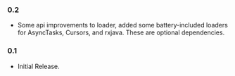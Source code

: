 ### 0.2
- Some api improvements to loader, added some battery-included loaders for AsyncTasks, Cursors, and 
rxjava. These are optional dependencies.

### 0.1
- Initial Release.
